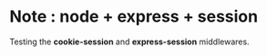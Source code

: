 # Note : node + express + session

Testing the **cookie-session** and **express-session** middlewares.